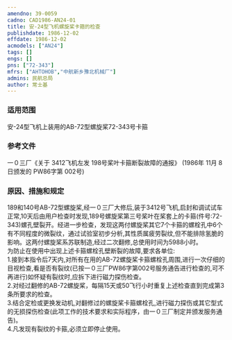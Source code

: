 ```yaml
---
amendno: 39-0059  
cadno: CAD1986-AN24-01  
title: 安-24型飞机螺旋桨卡箍的检查  
publishdate: 1986-12-02  
effdate: 1986-12-02  
acmodels: ["AN24"]  
tags: []  
engs: []  
pns: ["72-343"]  
mfrs: ["AHTOHOB","中航新乡豫北机械厂"]  
admins: 民航总局  
author: 常士基  
---
```

  
### 适用范围  
安-24型飞机上装用的AB-72型螺旋桨72-343号卡箍  
  
<!--more-->  
### 参考文件  
  一０三厂《关于 3412飞机左发 198号桨叶卡箍断裂故障的通报》 (1986年 11月 8日颁发的 PW86字第 002号)  
  
### 原因、措施和规定  

  189和140号AB-72型螺旋桨,经一０三厂大修后,装于3412号飞机,启封和调试试车正常,10天后由用户检查时发现,189号螺旋桨第三号桨叶在桨套上的卡箍(件号:72-343)螺孔壁裂开。经进一步检查，发现这两付螺旋桨其它7个卡箍的螺栓孔中6个有不同程度的微裂纹，通过试验室初步分析,其性质属疲劳裂纹,但不能排除氢脆的影响。这两付螺旋桨系苏联制造,经过二次翻修,总使用时间为5988小时。  
  为防止在使用中出现上述卡箍螺栓孔壁断裂的故障,要求各单位:  
  1.接到本指令后7天内,对所有在用的AB-72螺旋桨卡箍螺栓孔周围,进行一次仔细的目视检查,看是否有裂纹(已按一０三厂PW86字第002号服务通告进行检查的,可不再进行)如怀疑有裂纹时,应拆下进行磁力探伤检查。  
  2.对经过翻修的AB-72螺旋桨，每隔15天或50飞行小时重复上述检查直到完成第3条所要求的检查。  
  3.结合定检或更换发动机,对翻修过的螺旋桨卡箍螺栓孔,进行磁力探伤或其它型式的无损探伤检查(此项工作的技术要求和实际程序，由一０三厂制定并颁发服务通告)。  
  4.凡发现有裂纹的卡箍,必须立即停止使用。  
